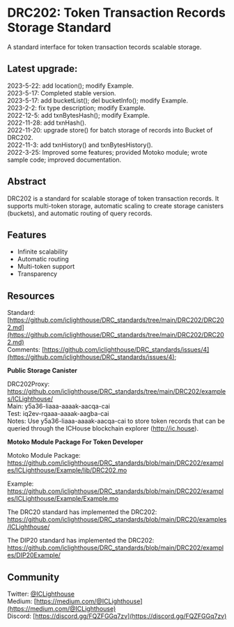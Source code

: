 
# DRC202: Token Transaction Records Storage Standard
A standard interface for token transaction tecords scalable storage.

## Latest upgrade: 

2023-5-22: add location(); modify Example.  
2023-5-17: Completed stable version.    
2023-5-17: add bucketList(); del bucketInfo(); modify Example.  
2023-2-2: fix type description; modify Example.  
2022-12-5: add txnBytesHash(); modify Example.  
2022-11-28: add txnHash().  
2022-11-20: upgrade store() for batch storage of records into Bucket of DRC202.  
2022-11-3: add txnHistory() and txnBytesHistory().  
2022-3-25: Improved some features; provided Motoko module; wrote sample code; improved documentation.  
 
## Abstract

DRC202 is a standard for scalable storage of token transaction records. It supports multi-token storage, automatic scaling to create storage canisters (buckets), and automatic routing of query records.

## Features

- Infinite scalability
- Automatic routing
- Multi-token support
- Transparency

## Resources

Standard: [https://github.com/iclighthouse/DRC_standards/tree/main/DRC202/DRC202.md](https://github.com/iclighthouse/DRC_standards/tree/main/DRC202/DRC202.md)   
Comments: [https://github.com/iclighthouse/DRC_standards/issues/4](https://github.com/iclighthouse/DRC_standards/issues/4);

**Public Storage Canister**
  
DRC202Proxy: https://github.com/iclighthouse/DRC_standards/tree/main/DRC202/examples/ICLighthouse/   
Main: y5a36-liaaa-aaaak-aacqa-cai    
Test: iq2ev-rqaaa-aaaak-aagba-cai   
Notes: Use y5a36-liaaa-aaaak-aacqa-cai to store token records that can be queried through the ICHouse blockchain explorer (http://ic.house).

**Motoko Module Package For Token Developer**

Motoko Module Package: https://github.com/iclighthouse/DRC_standards/blob/main/DRC202/examples/ICLighthouse/Example/lib/DRC202.mo 

Example: https://github.com/iclighthouse/DRC_standards/blob/main/DRC202/examples/ICLighthouse/Example/Example.mo   

The DRC20 standard has implemented the DRC202: https://github.com/iclighthouse/DRC_standards/blob/main/DRC20/examples/ICLighthouse/

The DIP20 standard has implemented the DRC202: https://github.com/iclighthouse/DRC_standards/blob/main/DRC202/examples/DIP20Example/


## Community

Twitter: [@ICLighthouse](https://twitter.com/ICLighthouse)  
Medium: [https://medium.com/@ICLighthouse](https://medium.com/@ICLighthouse)   
Discord: [https://discord.gg/FQZFGGq7zv](https://discord.gg/FQZFGGq7zv)  